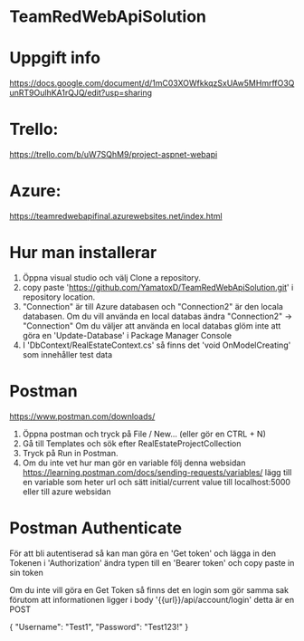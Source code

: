 # TeamRedWebApiSolution

# Uppgift info 
https://docs.google.com/document/d/1mC03XOWfkkqzSxUAw5MHmrffO3QunRT9OulhKA1rQJQ/edit?usp=sharing

# Trello: 
https://trello.com/b/uW7SQhM9/project-aspnet-webapi

# Azure: 
https://teamredwebapifinal.azurewebsites.net/index.html

# Hur man installerar
1. Öppna visual studio och välj Clone a repository.
2. copy paste 'https://github.com/YamatoxD/TeamRedWebApiSolution.git' i repository location.
3. "Connection" är till Azure databasen och "Connection2" är den locala databasen. Om du vill använda en local databas ändra "Connection2" -> "Connection"
Om du väljer att använda en local databas glöm inte att göra en 'Update-Database' i Package Manager Console
4. I 'DbContext/RealEstateContext.cs' så finns det 'void OnModelCreating' som innehåller test data

# Postman
https://www.postman.com/downloads/
1. Öppna postman och tryck på File / New... (eller gör en CTRL + N)
2. Gå till Templates och sök efter RealEstateProjectCollection
3. Tryck på Run in Postman.
4. Om du inte vet hur man gör en variable följ denna websidan https://learning.postman.com/docs/sending-requests/variables/
lägg till en variable som heter url och sätt initial/current value till localhost:5000 eller till azure websidan

# Postman Authenticate
För att bli autentiserad så kan man göra en 'Get token' och lägga in den Tokenen i 'Authorization' ändra typen till en 'Bearer token' och copy paste in sin token

Om du inte vill göra en Get Token så finns det en login som gör samma sak förutom att informationen ligger i body 
'{{url}}/api/account/login' detta är en POST

{
    "Username": "Test1",
    "Password": "Test123!"
}
